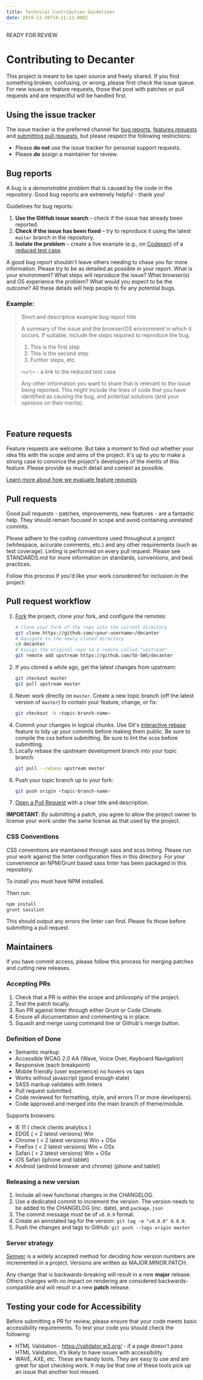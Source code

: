 ```yaml
---
title: Technical Contribution Guidelines
date: 2019-11-28T14:11:13.000Z
---
```

READY FOR REVIEW

# Contributing to Decanter

<p class="su-intro-text">This project is meant to be open source and freely shared. If you find something broken, confusing, or wrong, please first check the issue queue. For new issues or feature requests, those that post with patches or pull requests and are respectful will be handled first.</p>

## Using the issue tracker

The issue tracker is the preferred channel for [bug reports](#bugs),
[features requests](#features) and [submitting pull
requests](#pull-requests), but please respect the following restrictions:

* Please **do not** use the issue tracker for personal support requests.
* Please **do** assign a maintainer for review.

## Bug reports

A bug is a _demonstrable problem_ that is caused by the code in the repository.
Good bug reports are extremely helpful - thank you!

Guidelines for bug reports:

1. **Use the GitHub issue search** – check if the issue has already been
   reported.
2. **Check if the issue has been fixed** – try to reproduce it using the
   latest `master` branch in the repository.
3. **Isolate the problem** – create a live example (e.g., on
   [Codepen](http://codepen.io)) of a [reduced test
   case](http://css-tricks.com/6263-reduced-test-cases/).

A good bug report shouldn't leave others needing to chase you for more
information. Please try to be as detailed as possible in your report. What is
your environment? What steps will reproduce the issue? What browser(s) and OS
experience the problem? What would you expect to be the outcome? All these
details will help people to fix any potential bugs.

### Example:

> Short and descriptive example bug report title
>
> A summary of the issue and the browser/OS environment in which it occurs. If
> suitable, include the steps required to reproduce the bug.
>
> 1. This is the first step
> 2. This is the second step
> 3. Further steps, etc.
>
> `<url>` - a link to the reduced test case
>
> Any other information you want to share that is relevant to the issue being
> reported. This might include the lines of code that you have identified as
> causing the bug, and potential solutions (and your opinions on their
> merits).
</br>

## Feature requests

Feature requests are welcome. But take a moment to find out whether your idea
fits with the scope and aims of the project. It's up to _you_ to make a strong
case to convince the project's developers of the merits of this feature. Please
provide as much detail and context as possible.

<a href="/page/about-contributing-what-can-i-contribute/" class="su-link su-link--action">Learn more about how we evaluate feature requests</a>

## Pull requests

Good pull requests - patches, improvements, new features - are a fantastic
help. They should remain focused in scope and avoid containing unrelated
commits.

Please adhere to the coding conventions used throughout a project (whitespace,
accurate comments, etc.) and any other requirements (such as test coverage).
Linting is performed on every pull request. Please see STANDARDS.md for more
information on standards, conventions, and best practices.

Follow this process if you'd like your work considered for inclusion in the
project:

## Pull request workflow

1. [Fork](https://help.github.com/articles/fork-a-repo/) the project, clone your
   fork, and configure the remotes:
   ```bash
   # Clone your fork of the repo into the current directory
   git clone https://github.com/<your-username>/decanter
   # Navigate to the newly cloned directory
   cd decanter
   # Assign the original repo to a remote called "upstream"
   git remote add upstream https://github.com/SU-SWS/decanter
   ```
2. If you cloned a while ago, get the latest changes from upstream:
   ```bash
   git checkout master
   git pull upstream master
   ```
3. Never work directly on `master`. Create a new topic branch (off the latest
   version of `master`) to contain your feature, change, or fix:
   ```bash
   git checkout -b <topic-branch-name>
   ```
4. Commit your changes in logical chunks. Use Git's
   [interactive rebase](https://help.github.com/articles/interactive-rebase)
   feature to tidy up your commits before making them public.
   Be sure to compile the css before submitting.
   Be sure to lint the scss before submitting.
5. Locally rebase the upstream development branch into your topic branch:
   ```bash
   git pull --rebase upstream master
   ```
6. Push your topic branch up to your fork:
   ```bash
   git push origin <topic-branch-name>
   ```
7. [Open a Pull Request](https://help.github.com/articles/using-pull-requests/)
   with a clear title and description.

**IMPORTANT**: By submitting a patch, you agree to allow the project owner to
license your work under the same license as that used by the project.

### CSS Conventions

CSS conventions are maintained through sass and scss linting. Please run your
work against the linter configuration files in this directory. For your
convenience an NPM/Grunt based sass linter has been packaged in this repository.

To install you must have NPM installed.

Then run:

```bash
npm install
grunt sasslint
```

This should output any errors the linter can find. Please fix those before
submitting a pull request.

## Maintainers

If you have commit access, please follow this process for merging patches and
cutting new releases.

### Accepting PRs

1. Check that a PR is within the scope and philosophy of the project.
2. Test the patch locally.
3. Run PR against linter through either Grunt or Code Climate.
4. Ensure all documentation and commenting is in place.
5. Squash and merge using command line or Github's merge button.

### Definition of Done

* Semantic markup
* Accessible WCAG 2.0 AA (Wave, Voice Over, Keyboard Navigation)
* Responsive (each breakpoint)
* Mobile friendly (user experience) no hovers vs taps
* Works without javascript (good enough state)
* SASS markup validates with linters
* Pull request submitted.
* Code reviewed for formatting, style, and errors (1 or more developers).
* Code approved and merged into the main branch of theme/module.

Supports browsers: 

* IE 11 ( check clients analytics )
* EDGE ( < 2 latest versions) Win
* Chrome ( < 2 latest versions) Win + OSx
* FireFox ( < 2 latest versions) Win + OSx
* Safari ( < 2 latest versions) Win + OSx
* iOS Safari (iphone and tablet)
* Android (android browser and chrome) (phone and tablet)

### Releasing a new version

1. Include all new functional changes in the CHANGELOG.
2. Use a dedicated commit to increment the version. The version needs to be
   added to the CHANGELOG (inc. date), and `package.json`
3. The commit message must be of `v0.0.0` format.
4. Create an annotated tag for the version: `git tag -m "v0.0.0" 0.0.0`.
5. Push the changes and tags to GitHub: `git push --tags origin master`

### Server strategy

[Semver](http://semver.org/) is a widely accepted method for deciding how
version numbers are incremented in a project. Versions are written as
MAJOR.MINOR.PATCH.

Any change that is backwards-breaking will result in a new **major** release.
Others changes with no impact on rendering are considered backwards-compatible
and will result in a new **patch** release.

## Testing your code for Accessibility

Before submitting a PR for review, please ensure that your code meets basic accessibility requirements. To test your code you should check the following:

* HTML Validation - https://validator.w3.org/ - if a page doesn’t pass HTML Validation, it’s likely to have issues with accessibility.
* WAVE, AXE, etc. These are handy tools. They are easy to use and are great for spot checking work. It may be that one of these tools pick up an issue that another tool missed.
